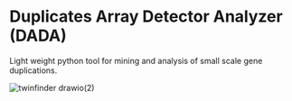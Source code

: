 # Duplicates Array Detector Analyzer (DADA)
Light weight python tool for mining and analysis of small scale gene duplications.


![twinfinder drawio(2)](https://github.com/user-attachments/assets/4e0c8a3e-b9e5-4122-9d49-f77c0681c30a)
